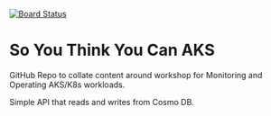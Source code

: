 [![Board Status](https://dev.azure.com/allikat/579b17da-83fb-4479-a2b8-e3c68b6ea4c4/89f9d005-e5ae-4800-a0c6-4fdc99fa6de5/_apis/work/boardbadge/116a9603-af1c-48a2-8174-31f364b8afb5)](https://dev.azure.com/allikat/579b17da-83fb-4479-a2b8-e3c68b6ea4c4/_boards/board/t/89f9d005-e5ae-4800-a0c6-4fdc99fa6de5/Microsoft.RequirementCategory)
# So You Think You Can AKS 
GitHub Repo to collate content around workshop for Monitoring and Operating AKS/K8s workloads. 

Simple API that reads and writes from Cosmo DB.
